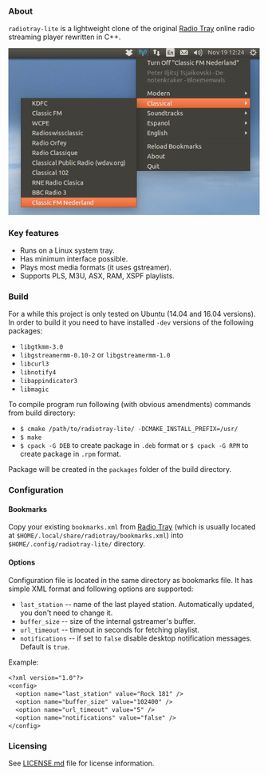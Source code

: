 ### About
`radiotray-lite` is a lightweight clone of the original [Radio Tray](http://radiotray.sourceforge.net/) online radio streaming player rewritten in C++.

![Screenshot](images/radiotray-lite.png)

### Key features
* Runs on a Linux system tray.
* Has minimum interface possible.
* Plays most media formats (it uses gstreamer).
* Supports PLS, M3U, ASX, RAM, XSPF playlists.

### Build
For a while this project is only tested on Ubuntu (14.04 and 16.04 versions). In order to build it you need to have
installed `-dev` versions of the following packages:
* `libgtkmm-3.0`
* `libgstreamermm-0.10-2` or `libgstreamermm-1.0`
* `libcurl3`
* `libnotify4`
* `libappindicator3`
* `libmagic`

To compile program run following (with obvious amendments) commands from build directory:
* `$ cmake /path/to/radiotray-lite/ -DCMAKE_INSTALL_PREFIX=/usr/`
* `$ make`
* `$ cpack -G DEB` to create package in `.deb` format or `$ cpack -G RPM` to create package in `.rpm` format.

Package will be created in the `packages` folder of the build directory.

### Configuration
#### Bookmarks
Copy your existing `bookmarks.xml` from [Radio Tray](http://radiotray.sourceforge.net/) (which is usually located at
`$HOME/.local/share/radiotray/bookmarks.xml`) into `$HOME/.config/radiotray-lite/` directory.

#### Options
Configuration file is located in the same directory as bookmarks file. It has simple XML format and following options are supported:
* `last_station` -- name of the last played station. Automatically updated, you don't need to change it.
* `buffer_size` -- size of the internal gstreamer's buffer.
* `url_timeout` -- timeout in seconds for fetching playlist.
* `notifications` -- if set to `false` disable desktop notification messages. Default is `true`.

Example:

```
<?xml version="1.0"?>
<config>
  <option name="last_station" value="Rock 181" />
  <option name="buffer_size" value="102400" />
  <option name="url_timeout" value="5" />
  <option name="notifications" value="false" />
</config>
```

### Licensing
See [LICENSE.md](LICENSE.md) file for license information.
